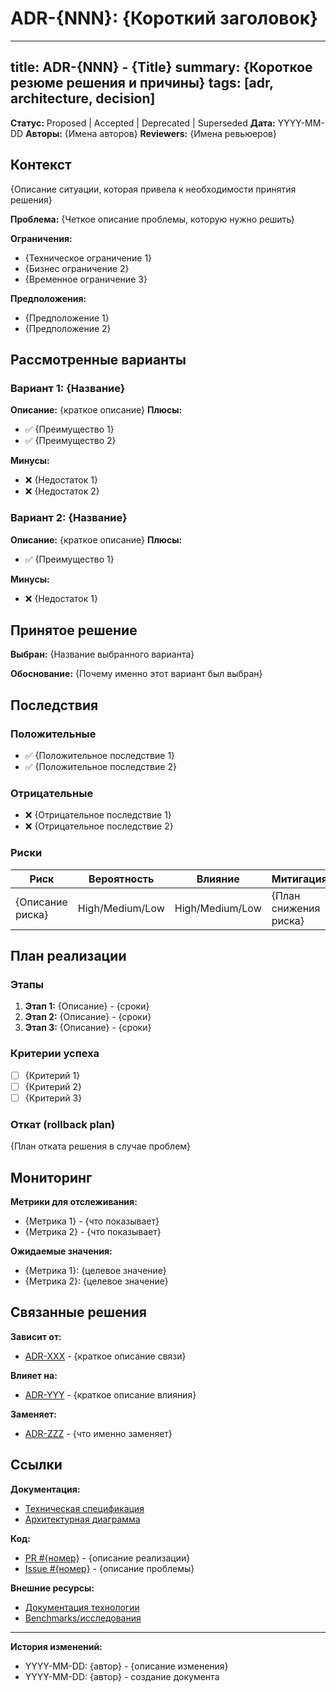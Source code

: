 # ADR-{NNN}: {Короткий заголовок}

---
title: ADR-{NNN} - {Title}
summary: {Короткое резюме решения и причины}
tags: [adr, architecture, decision]
---

**Статус:** Proposed | Accepted | Deprecated | Superseded
**Дата:** YYYY-MM-DD
**Авторы:** {Имена авторов}
**Reviewers:** {Имена ревьюеров}

## Контекст

{Описание ситуации, которая привела к необходимости принятия решения}

**Проблема:**
{Четкое описание проблемы, которую нужно решить}

**Ограничения:**
- {Техническое ограничение 1}
- {Бизнес ограничение 2}
- {Временное ограничение 3}

**Предположения:**
- {Предположение 1}
- {Предположение 2}

## Рассмотренные варианты

### Вариант 1: {Название}
**Описание:** {краткое описание}
**Плюсы:**
- ✅ {Преимущество 1}
- ✅ {Преимущество 2}

**Минусы:**
- ❌ {Недостаток 1}
- ❌ {Недостаток 2}

### Вариант 2: {Название}
**Описание:** {краткое описание}
**Плюсы:**
- ✅ {Преимущество 1}

**Минусы:**
- ❌ {Недостаток 1}

## Принятое решение

**Выбран:** {Название выбранного варианта}

**Обоснование:**
{Почему именно этот вариант был выбран}

## Последствия

### Положительные
- ✅ {Положительное последствие 1}
- ✅ {Положительное последствие 2}

### Отрицательные
- ❌ {Отрицательное последствие 1}
- ❌ {Отрицательное последствие 2}

### Риски
| Риск | Вероятность | Влияние | Митигация |
|------|-------------|---------|-----------|
| {Описание риска} | High/Medium/Low | High/Medium/Low | {План снижения риска} |

## План реализации

### Этапы
1. **Этап 1:** {Описание} - {сроки}
2. **Этап 2:** {Описание} - {сроки}
3. **Этап 3:** {Описание} - {сроки}

### Критерии успеха
- [ ] {Критерий 1}
- [ ] {Критерий 2}
- [ ] {Критерий 3}

### Откат (rollback plan)
{План отката решения в случае проблем}

## Мониторинг

**Метрики для отслеживания:**
- {Метрика 1} - {что показывает}
- {Метрика 2} - {что показывает}

**Ожидаемые значения:**
- {Метрика 1}: {целевое значение}
- {Метрика 2}: {целевое значение}

## Связанные решения

**Зависит от:**
- [ADR-XXX](adr-xxx-title.md) - {краткое описание связи}

**Влияет на:**
- [ADR-YYY](adr-yyy-title.md) - {краткое описание влияния}

**Заменяет:**
- [ADR-ZZZ](adr-zzz-title.md) - {что именно заменяет}

## Ссылки

**Документация:**
- [Техническая спецификация]({ссылка})
- [Архитектурная диаграмма]({ссылка})

**Код:**
- [PR #{номер}]({ссылка-на-PR}) - {описание реализации}
- [Issue #{номер}]({ссылка-на-issue}) - {описание проблемы}

**Внешние ресурсы:**
- [Документация технологии]({ссылка})
- [Benchmarks/исследования]({ссылка})

---
**История изменений:**
- YYYY-MM-DD: {автор} - {описание изменения}
- YYYY-MM-DD: {автор} - создание документа
